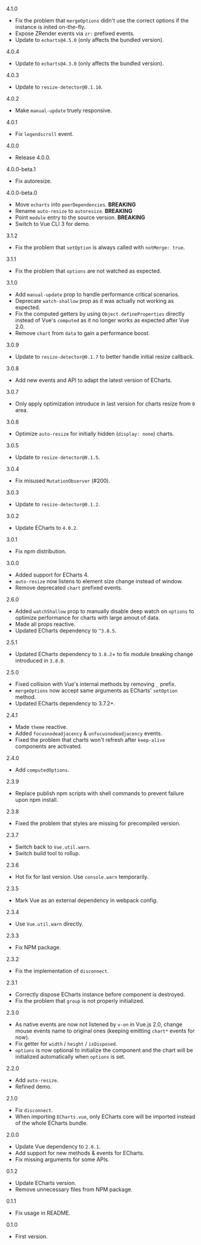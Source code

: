 4.1.0
* Fix the problem that `mergeOptions` didn't use the correct options if the instance is inited on-the-fly.
* Expose ZRender events via `zr:` prefixed events.
* Update to `echarts@4.5.0` (only affects the bundled version).

4.0.4
* Update to `echarts@4.3.0` (only affects the bundled version).

4.0.3
* Update to `resize-detector@0.1.10`.

4.0.2
* Make `manual-update` truely responsive.

4.0.1
* Fix `legendscroll` event.

4.0.0
* Release 4.0.0.

4.0.0-beta.1
* Fix autoresize.

4.0.0-beta.0
* Move `echarts` into `peerDependencies`. **BREAKING**
* Rename `auto-resize` to `autoresize`. **BREAKING**
* Point `module` entry to the source version. **BREAKING**
* Switch to Vue CLI 3 for demo.

3.1.2
* Fix the problem that `setOption` is always called with `notMerge: true`.

3.1.1
* Fix the problem that `options` are not watched as expected.

3.1.0
* Add `manual-update` prop to handle performance critical scenarios.
* Deprecate `watch-shallow` prop as it was actually not working as expected.
* Fix the computed getters by using `Object.defineProperties` directly instead of Vue's `computed` as it no longer works as expected after Vue 2.0.
* Remove `chart` from `data` to gain a performance boost.

3.0.9
* Update to `resize-detector@0.1.7` to better handle initial resize callback.

3.0.8
* Add new events and API to adapt the latest version of ECharts.

3.0.7
* Only apply optimization introduce in last version for charts resize from `0` area.

3.0.6
* Optimize `auto-resize` for initially hidden (`display: none`) charts.

3.0.5
* Update to `resize-detector@0.1.5`.

3.0.4
* Fix misused `MutationObserver` (#200).

3.0.3
* Update to `resize-detector@0.1.2`.

3.0.2
* Update ECharts to `4.0.2`.

3.0.1
* Fix npm distribution.

3.0.0
* Added support for ECharts 4.
* `auto-resize` now listens to element size change instead of window.
* Remove deprecated `chart` prefixed events.

2.6.0
* Added `watchShallow` prop to manually disable deep watch on `options` to optimize performance for charts with large amout of data.
* Made all props reactive.
* Updated ECharts dependency to `^3.8.5`.

2.5.1
* Updated ECharts dependency to `3.8.2`+ to fix module breaking change introduced in `3.8.0`.

2.5.0
* Fixed collision with Vue's internal methods by removing `_` prefix.
* `mergeOptions` now accept same arguments as ECharts' `setOption` method.
* Updated ECharts dependency to 3.7.2+.

2.4.1
* Made `theme` reactive.
* Added `focusnodeadjacency` & `unfocusnodeadjacency` events.
* Fixed the problem that charts won't refresh after `keep-alive` components are activated.

2.4.0
* Add `computedOptions`.

2.3.9
* Replace publish npm scripts with shell commands to prevent failure upon npm install.

2.3.8
* Fixed the problem that styles are missing for precompiled version.

2.3.7
* Switch back to `Vue.util.warn`.
* Switch build tool to rollup.

2.3.6
* Hot fix for last version. Use `console.warn` temporarily.

2.3.5
* Mark Vue as an external dependency in webpack config.

2.3.4
* Use `Vue.util.warn` directly.

2.3.3
* Fix NPM package.

2.3.2
* Fix the implementation of `disconnect`.

2.3.1
* Correctly dispose ECharts instance before component is destroyed.
* Fix the problem that `group` is not properly initialized.

2.3.0
* As native events are now not listened by `v-on` in Vue.js 2.0, change mouse events name to original ones (keeping emitting `chart*` events for now).
* Fix getter for `width` / `height` / `isDisposed`.
* `options` is now optional to initialize the component and the chart will be initialized automatically when `options` is set.

2.2.0
* Add `auto-resize`.
* Refined demo.

2.1.0
* Fix `disconnect`.
* When importing `ECharts.vue`, only ECharts core will be imported instead of the whole ECharts bundle.

2.0.0
* Update Vue dependency to `2.0.1`.
* Add support for new methods & events for ECharts.
* Fix missing arguments for some APIs.

0.1.2
* Update ECharts version.
* Remove unnecessary files from NPM package.

0.1.1
* Fix usage in README.

0.1.0
* First version.

